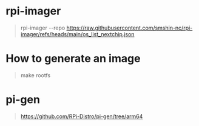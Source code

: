 # rpi-imager
  > rpi-imager --repo https://raw.githubusercontent.com/smshin-nc/rpi-imager/refs/heads/main/os_list_nextchip.json

# How to generate an image
  > make rootfs

# pi-gen
  > https://github.com/RPi-Distro/pi-gen/tree/arm64